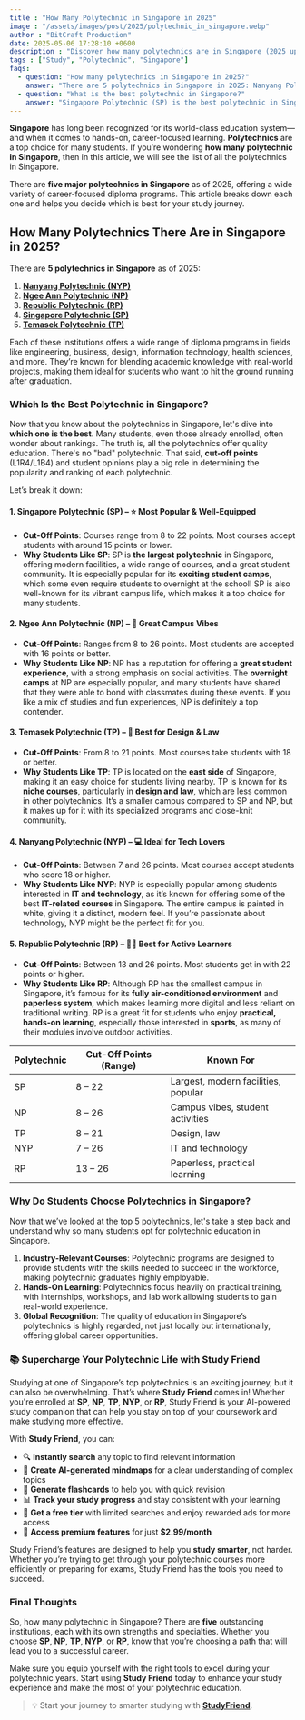 ```yaml
---
title : "How Many Polytechnic in Singapore in 2025"
image : "/assets/images/post/2025/polytechnic_in_singapore.webp"
author : "BitCraft Production"
date: 2025-05-06 17:28:10 +0600
description : "Discover how many polytechnics are in Singapore (2025 update) and how you can supercharge your study life with AI-powered tools like Study Friend."
tags : ["Study", "Polytechnic", "Singapore"]
faqs:
  - question: "How many polytechnics in Singapore in 2025?"
    answer: "There are 5 polytechnics in Singapore in 2025: Nanyang Polytechnic (NYP), Ngee Ann Polytechnic (NP), Republic Polytechnic (RP), Singapore Polytechnic (SP), and Temasek Polytechnic (TP)."
  - question: "What is the best polytechnic in Singapore?"
    answer: "Singapore Polytechnic (SP) is the best polytechnic in Singapore in 2025."
---
```


**Singapore** has long been recognized for its world-class education system—and when it comes to hands-on, career-focused learning. **Polytechnics** are a top choice for many students. If you’re wondering **how many polytechnic in Singapore**, then in this article, we will see the list of all the polytechnics in Singapore.

There are **five major polytechnics in Singapore** as of 2025, offering a wide variety of career-focused diploma programs. This article breaks down each one and helps you decide which is best for your study journey.

## How Many Polytechnics There Are in Singapore in 2025?

There are **5 polytechnics in Singapore** as of 2025:

1. **[Nanyang Polytechnic (NYP)](https://www.nyp.edu.sg/)**
2. **[Ngee Ann Polytechnic (NP)](https://www.ngeeanyp.edu.sg/)**
3. **[Republic Polytechnic (RP)](https://www.rp.edu.sg/)**
4. **[Singapore Polytechnic (SP)](https://www.sp.edu.sg/)**
5. **[Temasek Polytechnic (TP)](https://www.tasek.edu.sg/)**

Each of these institutions offers a wide range of diploma programs in fields like engineering, business, design, information technology, health sciences, and more. They’re known for blending academic knowledge with real-world projects, making them ideal for students who want to hit the ground running after graduation.


### **Which Is the Best Polytechnic in Singapore?**

Now that you know about the polytechnics in Singapore, let's dive into **which one is the best**. Many students, even those already enrolled, often wonder about rankings. The truth is, all the polytechnics offer quality education. There's no "bad" polytechnic. That said, **cut-off points** (L1R4/L1B4) and student opinions play a big role in determining the popularity and ranking of each polytechnic.

Let’s break it down:


#### 1. **Singapore Polytechnic (SP)** – ⭐ Most Popular & Well-Equipped

* **Cut-Off Points**: Courses range from 8 to 22 points. Most courses accept students with around 15 points or lower.
* **Why Students Like SP**: SP is **the largest polytechnic** in Singapore, offering modern facilities, a wide range of courses, and a great student community. It is especially popular for its **exciting student camps**, which some even require students to overnight at the school! SP is also well-known for its vibrant campus life, which makes it a top choice for many students.

#### 2. **Ngee Ann Polytechnic (NP)** – 🎉 Great Campus Vibes

* **Cut-Off Points**: Ranges from 8 to 26 points. Most students are accepted with 16 points or better.
* **Why Students Like NP**: NP has a reputation for offering a **great student experience**, with a strong emphasis on social activities. The **overnight camps** at NP are especially popular, and many students have shared that they were able to bond with classmates during these events. If you like a mix of studies and fun experiences, NP is definitely a top contender.

#### 3. **Temasek Polytechnic (TP)** – 🎨 Best for Design & Law

* **Cut-Off Points**: From 8 to 21 points. Most courses take students with 18 or better.
* **Why Students Like TP**: TP is located on the **east side** of Singapore, making it an easy choice for students living nearby. TP is known for its **niche courses**, particularly in **design and law**, which are less common in other polytechnics. It’s a smaller campus compared to SP and NP, but it makes up for it with its specialized programs and close-knit community.

#### 4. **Nanyang Polytechnic (NYP)** – 💻 Ideal for Tech Lovers

* **Cut-Off Points**: Between 7 and 26 points. Most courses accept students who score 18 or higher.
* **Why Students Like NYP**: NYP is especially popular among students interested in **IT and technology**, as it’s known for offering some of the best **IT-related courses** in Singapore. The entire campus is painted in white, giving it a distinct, modern feel. If you’re passionate about technology, NYP might be the perfect fit for you.

#### 5. **Republic Polytechnic (RP)** – 🏃‍♂️ Best for Active Learners

* **Cut-Off Points**: Between 13 and 26 points. Most students get in with 22 points or higher.
* **Why Students Like RP**: Although RP has the smallest campus in Singapore, it’s famous for its **fully air-conditioned environment** and **paperless system**, which makes learning more digital and less reliant on traditional writing. RP is a great fit for students who enjoy **practical, hands-on learning**, especially those interested in **sports**, as many of their modules involve outdoor activities.


| Polytechnic | Cut-Off Points (Range) | Known For                           |
| ----------- | ---------------------- | ----------------------------------- |
| SP          | 8 – 22                 | Largest, modern facilities, popular |
| NP          | 8 – 26                 | Campus vibes, student activities    |
| TP          | 8 – 21                 | Design, law                         |
| NYP         | 7 – 26                 | IT and technology                   |
| RP          | 13 – 26                | Paperless, practical learning       |


### Why Do Students Choose Polytechnics in Singapore?

Now that we’ve looked at the top 5 polytechnics, let's take a step back and understand why so many students opt for polytechnic education in Singapore.

1. **Industry-Relevant Courses**: Polytechnic programs are designed to provide students with the skills needed to succeed in the workforce, making polytechnic graduates highly employable.
2. **Hands-On Learning**: Polytechnics focus heavily on practical training, with internships, workshops, and lab work allowing students to gain real-world experience.
3. **Global Recognition**: The quality of education in Singapore’s polytechnics is highly regarded, not just locally but internationally, offering global career opportunities.

### 📚 Supercharge Your Polytechnic Life with Study Friend

Studying at one of Singapore’s top polytechnics is an exciting journey, but it can also be overwhelming. That’s where **Study Friend** comes in! Whether you're enrolled at **SP**, **NP**, **TP**, **NYP**, or **RP**, Study Friend is your AI-powered study companion that can help you stay on top of your coursework and make studying more effective.

With **Study Friend**, you can:

* 🔍 **Instantly search** any topic to find relevant information
* 🧠 **Create AI-generated mindmaps** for a clear understanding of complex topics
* 📇 **Generate flashcards** to help you with quick revision
* 📊 **Track your study progress** and stay consistent with your learning
* 🎁 **Get a free tier** with limited searches and enjoy rewarded ads for more access
* 💸 **Access premium features** for just **\$2.99/month**

Study Friend’s features are designed to help you **study smarter**, not harder. Whether you’re trying to get through your polytechnic courses more efficiently or preparing for exams, Study Friend has the tools you need to succeed.

### Final Thoughts

So, how many polytechnic in Singapore? There are **five** outstanding institutions, each with its own strengths and specialties. Whether you choose **SP**, **NP**, **TP**, **NYP**, or **RP**, know that you’re choosing a path that will lead you to a successful career.

Make sure you equip yourself with the right tools to excel during your polytechnic years. Start using **Study Friend** today to enhance your study experience and make the most of your polytechnic education.

> 💡 Start your journey to smarter studying with [**StudyFriend**](https://play.google.com/store/apps/details?id=com.studyfriend.mobile).

